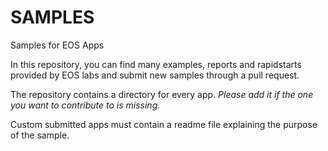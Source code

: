 # SAMPLES
Samples for EOS Apps

In this repository, you can find many examples, reports and rapidstarts provided by EOS labs and submit new samples through a pull request.

The repository contains a directory for every app. *Please add it if the one you want to contribute to is missing.*

Custom submitted apps must contain a readme file explaining the purpose of the sample.
